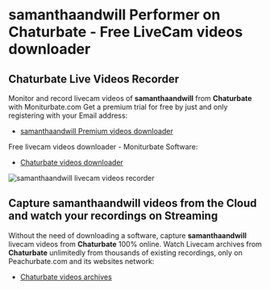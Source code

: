 # samanthaandwill Performer on Chaturbate - Free LiveCam videos downloader

## Chaturbate Live Videos Recorder

Monitor and record livecam videos of **samanthaandwill** from **Chaturbate** with Moniturbate.com
Get a premium trial for free by just and only registering with your Email address:
* [samanthaandwill Premium videos downloader](https://moniturbate.com/request-demo-licence-key.html)

Free livecam videos downloader - Moniturbate Software:
* [Chaturbate videos downloader](https://moniturbate.com/moniturbate-download-software.html)

![samanthaandwill livecam videos recorder](https://peachurnet.com/templates/moniturbate-software.png)


## Capture samanthaandwill videos from the Cloud and watch your recordings on Streaming

Without the need of downloading a software, capture **samanthaandwill** livecam videos from **Chaturbate** 100% online.
Watch Livecam archives from **Chaturbate** unlimitedly from thousands of existing recordings, only on Peachurbate.com and its websites network:
* [Chaturbate videos archives](https://peachurnet.com/)